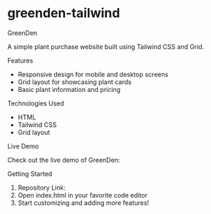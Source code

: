 # greenden-tailwind
GreenDen

A simple plant purchase website built using Tailwind CSS and Grid.

Features

- Responsive design for mobile and desktop screens
- Grid layout for showcasing plant cards
- Basic plant information and pricing

Technologies Used

- HTML
- Tailwind CSS
- Grid layout

Live Demo

Check out the live demo of GreenDen: 

Getting Started

1.  Repository Link: 
2. Open index.html in your favorite code editor
3. Start customizing and adding more features!

